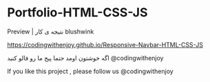 # Portfolio-HTML-CSS-JS

Preview | نتیجه ی کار blushwink

https://codingwithenjoy.github.io/Responsive-Navbar-HTML-CSS-JS

اگه خوشتون اومد حتما پیج ما رو فالو کنید @codingwithenjoy

If you like this project , please follow us @codingwithenjoy
